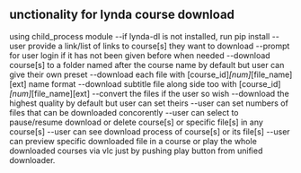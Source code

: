 ## unctionality for lynda course download

using child_process module
--if lynda-dl is not installed, run pip install
--user provide a link/list of links to course[s] they want to download
--prompt for user login if it has not been given before when needed
--download course[s] to a folder named after the course name by default but user can give their own preset
--download each file with [course_id]_[num]_[file_name][ext] name format
--download subtitle file along side too with [course_id]_[num]_[file_name][ext]
--convert the files if the user so wish
--download the highest quality by default but user can set theirs
--user can set numbers of files that can be downloaded concorently
--user can select to pause/resume download or delete course[s] or specific file[s] in any course[s]
--user can see download process of course[s] or its file[s]
--user can preview specific downloaded file in a course or play the whole downloaded courses via vlc just by pushing play button from unified downloader.
